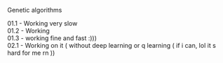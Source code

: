 Genetic algorithms

01.1 - Working very slow <br/>
01.2 - Working <br/>
01.3 - working fine and fast :))) <br/>
02.1 - Working on it ( without deep learning or q learning ( if i can, lol it s hard for me rn )) <br/>
